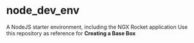# node_dev_env
A NodeJS starter environment, including the NGX Rocket application
Use this repository as reference for **Creating a Base Box**
